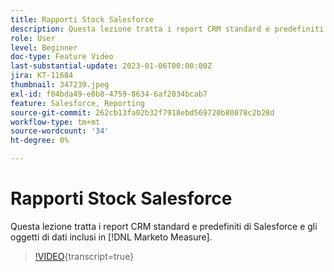 ```yaml
---
title: Rapporti Stock Salesforce
description: Questa lezione tratta i report CRM standard e predefiniti di Salesforce e gli oggetti di dati inclusi in [!DNL Marketo Measure].
role: User
level: Beginner
doc-type: Feature Video
last-substantial-update: 2023-01-06T00:00:00Z
jira: KT-11684
thumbnail: 347239.jpeg
exl-id: f04bda49-e8b8-4759-8634-6af2034bcab7
feature: Salesforce, Reporting
source-git-commit: 262cb13fa02b32f7918ebd569720b80078c2b28d
workflow-type: tm+mt
source-wordcount: '34'
ht-degree: 0%

---
```


# Rapporti Stock Salesforce

Questa lezione tratta i report CRM standard e predefiniti di Salesforce e gli oggetti di dati inclusi in [!DNL Marketo Measure].

>[!VIDEO](https://video.tv.adobe.com/v/347239/?learn=on){transcript=true}
